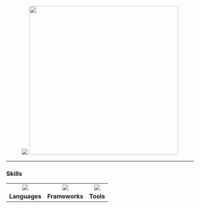 <div align="center">

<img src="https://readme-typing-svg.demolab.com?font=Fira+Code&size=22&duration=2000&pause=1500&color=6dbac6&center=true&vCenter=true&width=700&lines=Hey,+I'm+Yassien+Tawfik!;%C2%A0AI+Engineer+%7C+Computer+Vision+%7C+Biomedical+AI;Building+Intelligent+Pipelines+for+Real+World+Impact" />


<img src="https://user-images.githubusercontent.com/74038190/212749168-86d6c7ab-98da-409b-998f-c5b74721badd.gif" height="400" width="400">

</div>

---

### Skills

<table align="center">
  <tr>
    <td align="center">
      <img src="https://skillicons.dev/icons?i=py,c,cpp,java,html,css,js&perline=7" />
    </td>
    <td align="center">
      <img src="https://skillicons.dev/icons?i=tensorflow,pytorch,opencv,sklearn,flask,qt&perline=6" />
    </td>
    <td align="center">
      <img src="https://skillicons.dev/icons?i=vscode,pycharm,webstorm,clion,arduino,blender&perline=6" />
    </td>
  </tr>
  <tr>
    <td align="center"><b>Languages</b></td>
    <td align="center"><b>Frameworks</b></td>
    <td align="center"><b>Tools</b></td>
  </tr>
</table>

